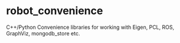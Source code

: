 # robot_convenience
C++/Python Convenience libraries for working with Eigen, PCL, ROS, GraphViz, mongodb_store etc.
